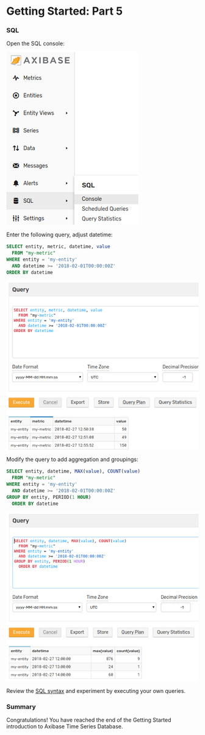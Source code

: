 # Getting Started: Part 5

### SQL

Open the SQL console:

![](resources/getting-started-5_1.png)

Enter the following query, adjust datetime:

```sql
SELECT entity, metric, datetime, value
  FROM "my-metric"
WHERE entity = 'my-entity'
  AND datetime >= '2018-02-01T00:00:00Z'
ORDER BY datetime
```

![](resources/getting-started-5_2.png)

Modify the query to add aggregation and groupings:

```sql
SELECT entity, datetime, MAX(value), COUNT(value)
  FROM "my-metric"
WHERE entity = 'my-entity'
  AND datetime >= '2018-02-01T00:00:00Z'
GROUP BY entity, PERIOD(1 HOUR)
  ORDER BY datetime
```

![](resources/getting-started-5_3.png)

Review the [SQL syntax](../sql/README.md) and experiment by executing your own queries.

### Summary

Congratulations! You have reached the end of the Getting Started introduction to Axibase Time Series Database.
